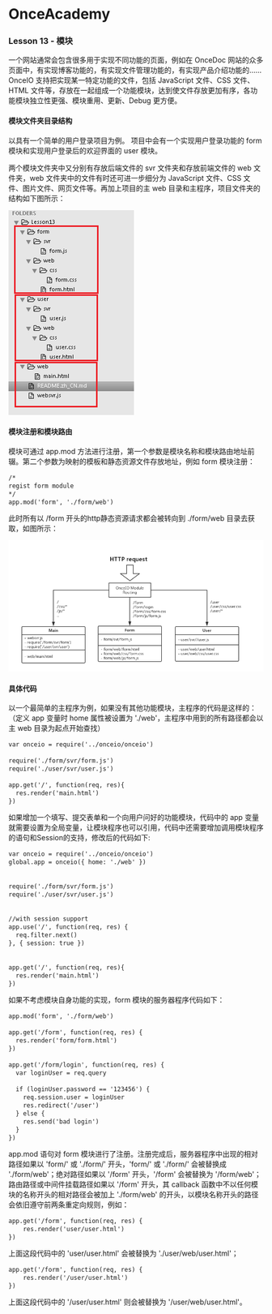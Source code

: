 # OnceAcademy
### Lesson 13 - 模块    

一个网站通常会包含很多用于实现不同功能的页面，例如在 OnceDoc 网站的众多页面中，有实现博客功能的，有实现文件管理功能的，有实现产品介绍功能的…… OnceIO 支持把实现某一特定功能的文件，包括 JavaScript 文件、CSS 文件、HTML 文件等，存放在一起组成一个功能模块，达到使文件存放更加有序，各功能模块独立性更强、模块重用、更新、Debug 更方便。

#### 模块文件夹目录结构

以具有一个简单的用户登录项目为例。
项目中会有一个实现用户登录功能的 form 模块和实现用户登录后的欢迎界面的 user 模块。

两个模块文件夹中又分别有存放后端文件的 svr 文件夹和存放前端文件的 web 文件夹，web 文件夹中的文件有时还可进一步细分为 JavaScript 文件、CSS 文件、图片文件、网页文件等。再加上项目的主 web 目录和主程序，项目文件夹的结构如下图所示：
  
![项目文件夹结构][1]


#### 模块注册和模块路由

模块可通过 app.mod 方法进行注册，第一个参数是模块名称和模块路由地址前辍。第二个参数为映射的模板和静态资源文件存放地址，例如 form 模块注册：

    /*
    regist form module
    */
    app.mod('form', './form/web')

此时所有以 /form 开头的http静态资源请求都会被转向到 ./form/web 目录去获取，如图所示：

![模块路由][2]



#### 具体代码

以一个最简单的主程序为例，如果没有其他功能模块，主程序的代码是这样的：（定义 app 变量时 home 属性被设置为 './web'，主程序中用到的所有路径都会以主 web 目录为起点开始查找）  

    var onceio = require('../onceio/onceio')

    require('./form/svr/form.js')
    require('./user/svr/user.js')

    app.get('/', function(req, res){
      res.render('main.html')
    })


如果增加一个填写、提交表单和一个向用户问好的功能模块，代码中的 app 变量就需要设置为全局变量，让模块程序也可以引用，代码中还需要增加调用模块程序的语句和Session的支持，修改后的代码如下:

    var onceio = require('../onceio/onceio')
    global.app = onceio({ home: './web' })


    require('./form/svr/form.js')
    require('./user/svr/user.js')


    //with session support
    app.use('/', function(req, res) {
      req.filter.next()
    }, { session: true })


    app.get('/', function(req, res){
      res.render('main.html')
    })

如果不考虑模块自身功能的实现，form 模块的服务器程序代码如下：

    app.mod('form', './form/web')

    app.get('/form', function(req, res) {
      res.render('form/form.html')
    })

    app.get('/form/login', function(req, res) {
      var loginUser = req.query

      if (loginUser.password == '123456') {
        req.session.user = loginUser
        res.redirect('/user')
      } else {
        res.send('bad login')
      }
    })

app.mod 语句对 form 模块进行了注册。注册完成后，服务器程序中出现的相对路径如果以 'form/' 或 './form/' 开头，'form/' 或 './form/' 会被替换成 './form/web'；绝对路径如果以 '/form' 开头，'/form' 会被替换为 '/form/web'；路由路径或中间件挂载路径如果以 '/form' 开头，其 callback 函数中不以任何模块的名称开头的相对路径会被加上 './form/web' 的开头，以模块名称开头的路径会依旧遵守前两条重定向规则，例如：

	app.get('/form', function(req, res) {
	    res.render('user/user.html')
	})

上面这段代码中的 'user/user.html' 会被替换为 './user/web/user.html'；

	app.get('/form', function(req, res) {
	    res.render('/user/user.html')
	})

上面这段代码中的 '/user/user.html' 则会被替换为 '/user/web/user.html'。







[1]: https://raw.githubusercontent.com/OnceDoc/images/gh-pages/OnceAcademy/module/main_form_user.png
[2]: https://raw.githubusercontent.com/OnceDoc/images/gh-pages/OnceAcademy/module/module_routing.png
